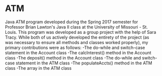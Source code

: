 # ATM
Java ATM program developed during the Spring 2017 semester for Professor Brian Lawton's Java II class at the University of Missouri - St. Louis. 
This program was developed as a group project with the help of Sara Tracy.
While both of us actively developed the entirety of the project (as was necessary to ensure all methods and classes
worked properly), my primary contributions were as follows:
-The do-while and switch-case statement in the Account class
-The calcInterest() method in the Account class
-The deposit() method in the Account class
-The do-while and switch-case statement in the ATM class
-The populateAccts() method in the ATM class
-The array in the ATM class
